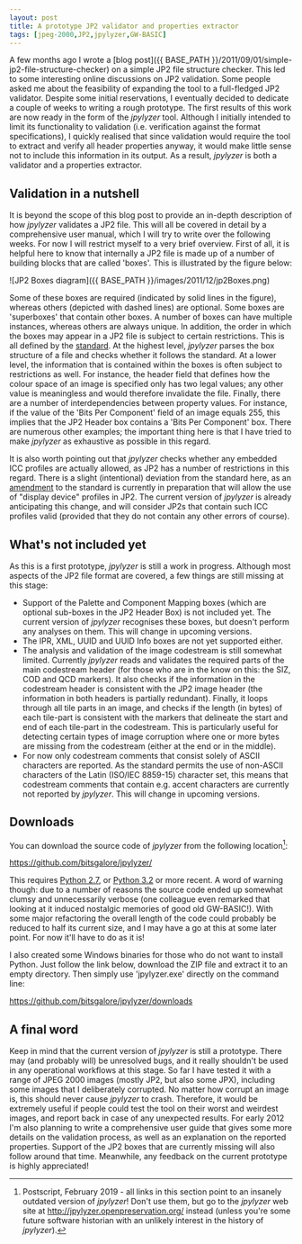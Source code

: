 ```yaml
---
layout: post
title: A prototype JP2 validator and properties extractor
tags: [jpeg-2000,JP2,jpylyzer,GW-BASIC]
---
```


A few months ago I wrote a [blog
post]({{ BASE_PATH }}/2011/09/01/simple-jp2-file-structure-checker)
on a simple JP2 file structure checker. This led to some interesting
online discussions on JP2 validation. Some people asked me about the
feasibility of expanding the tool to a full-fledged JP2 validator.
Despite some initial reservations, I eventually decided to dedicate a
couple of weeks to writing a rough prototype. The first results of this
work are now ready in the form of the *jpylyzer* tool. Although I
initially intended to limit its functionality to validation (i.e.
verification against the format specifications), I quickly realised that
since validation would require the tool to extract and verify all header
properties anyway, it would make little sense not to include this
information in its output. As a result, *jpylyzer* is both a validator
and a properties extractor.

<!-- more -->

## Validation in a nutshell

It is beyond the scope of this blog post to provide an in-depth
description of how *jpylyzer* validates a JP2 file. This will all be
covered in detail by a comprehensive user manual, which I will try to
write over the following weeks. For now I will restrict myself to a very
brief overview. First of all, it is helpful here to know that internally
a JP2 file is made up of a number of building blocks that are called
'boxes'. This is illustrated by the figure below:

![JP2 Boxes diagram]({{ BASE_PATH }}/images/2011/12/jp2Boxes.png)

Some of these boxes are required (indicated by solid lines in the
figure), whereas others (depicted with dashed lines) are optional. Some
boxes are 'superboxes' that contain other boxes. A number of boxes can
have multiple instances, whereas others are always unique. In addition,
the order in which the boxes may appear in a JP2 file is subject to
certain restrictions. This is all defined by the
[standard](http://www.jpeg.org/public/15444-1annexi.pdf). At the highest
level, *jpylyzer* parses the box structure of a file and checks whether
it follows the standard. At a lower level, the information that is
contained within the boxes is often subject to restrictions as well. For
instance, the header field that defines how the colour space of an image
is specified only has two legal values; any other value is meaningless
and would therefore invalidate the file. Finally, there are a number of
interdependencies between property values. For instance, if the value of
the 'Bits Per Component' field of an image equals 255, this implies that
the JP2 Header box contains a 'Bits Per Component' box. There are
numerous other examples; the important thing here is that I have tried
to make *jpylyzer* as exhaustive as possible in this regard.

It is also worth pointing out that *jpylyzer* checks whether any
embedded ICC profiles are actually allowed, as JP2 has a number of
restrictions in this regard. There is a slight (intentional) deviation
from the standard here, as an
[amendment](http://jpeg2000wellcomelibrary.blogspot.com/2011/04/guest-post-color-in-jp2.html)
to the standard is currently in preparation that will allow the use of
"display device" profiles in JP2. The current version of *jpylyzer* is
already anticipating this change, and will consider JP2s that contain
such ICC profiles valid (provided that they do not contain any other
errors of course).

## What's not included yet

As this is a first prototype, *jpylyzer* is still a work in progress.
Although most aspects of the JP2 file format are covered, a few things
are still missing at this stage:

-   Support of the Palette and Component Mapping boxes (which are
    optional sub-boxes in the JP2 Header Box) is not included yet. The
    current version of *jpylyzer* recognises these boxes, but doesn't
    perform any analyses on them. This will change in upcoming versions.
-   The IPR, XML, UUID and UUID Info boxes are not yet supported either.
-   The analysis and validation of the image codestream is still
    somewhat limited. Currently *jpylyzer* reads and validates the
    required parts of the main codestream header (for those who are in
    the know on this: the SIZ, COD and QCD markers). It also checks if
    the information in the codestream header is consistent with the JP2
    image header (the information in both headers is partially
    redundant). Finally, it loops through all tile parts in an image,
    and checks if the length (in bytes) of each tile-part is consistent
    with the markers that delineate the start and end of each tile-part
    in the codestream. This is particularly useful for detecting certain
    types of image corruption where one or more bytes are missing from
    the codestream (either at the end or in the middle).
-   For now only codestream comments that consist solely of ASCII
    characters are reported. As the standard permits the use of
    non-ASCII characters of the Latin (ISO/IEC 8859-15) character set,
    this means that codestream comments that contain e.g. accent
    characters are currently not reported by *jpylyzer*. This will
    change in upcoming versions.

## Downloads

You can download the source code of *jpylyzer* from the following
location[^1]:

<https://github.com/bitsgalore/jpylyzer/>

This requires [Python
2.7](http://www.python.org/download/releases/2.7.2/), or [Python
3.2](http://www.python.org/getit/releases/3.2/) or more recent. A word
of warning though: due to a number of reasons the source code ended up
somewhat clumsy and unnecessarily verbose (one colleague even remarked
that looking at it induced nostalgic memories of good old GW-BASIC!).
With some major refactoring the overall length of the code could
probably be reduced to half its current size, and I may have a go at
this at some later point. For now it'll have to do as it is!

I also created some Windows binaries for those who do not want to
install Python. Just follow the link below, download the ZIP file and
extract it to an empty directory. Then simply use 'jpylyzer.exe'
directly on the command line:

<https://github.com/bitsgalore/jpylyzer/downloads>

## A final word

Keep in mind that the current version of *jpylyzer* is still a
prototype. There may (and probably will) be unresolved bugs, and it
really shouldn't be used in any operational workflows at this stage. So
far I have tested it with a range of JPEG 2000 images (mostly JP2, but
also some JPX), including some images that I deliberately corrupted. No
matter how corrupt an image is, this should never cause *jpylyzer* to
crash. Therefore, it would be extremely useful if people could test the
tool on their worst and weirdest images, and report back in case of any
unexpected results. For early 2012 I'm also planning to write a
comprehensive user guide that gives some more details on the validation
process, as well as an explanation on the reported properties. Support
of the JP2 boxes that are currently missing will also follow around that
time. Meanwhile, any feedback on the current prototype is highly
appreciated!

[^1]: Postscript, February 2019 - all links in this section point to an insanely outdated version of *jpylyzer*! Don't use them, but go to the *jpylyzer* web site at <http://jpylyzer.openpreservation.org/> instead (unless you're some future software historian with an unlikely interest in the history of *jpylyzer*).
